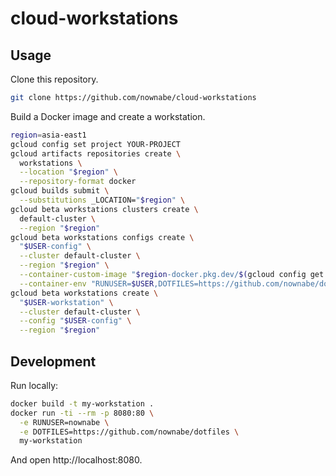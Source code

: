 # cloud-workstations

## Usage

Clone this repository.

```bash
git clone https://github.com/nownabe/cloud-workstations
```

Build a Docker image and create a workstation.

```bash
region=asia-east1
gcloud config set project YOUR-PROJECT
gcloud artifacts repositories create \
  workstations \
  --location "$region" \
  --repository-format docker
gcloud builds submit \
  --substitutions _LOCATION="$region" \
gcloud beta workstations clusters create \
  default-cluster \
  --region "$region"
gcloud beta workstations configs create \
  "$USER-config" \
  --cluster default-cluster \
  --region "$region" \
  --container-custom-image "$region-docker.pkg.dev/$(gcloud config get project)/workstations/code-oss:latest" \
  --container-env "RUNUSER=$USER,DOTFILES=https://github.com/nownabe/dotfiles"
gcloud beta workstations create \
  "$USER-workstation" \
  --cluster default-cluster \
  --config "$USER-config" \
  --region "$region"
```

## Development

Run locally:

```bash
docker build -t my-workstation .
docker run -ti --rm -p 8080:80 \
  -e RUNUSER=nownabe \
  -e DOTFILES=https://github.com/nownabe/dotfiles \
  my-workstation
```

And open http://localhost:8080.
